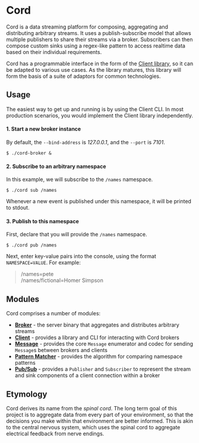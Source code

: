 # Cord

Cord is a data streaming platform for composing, aggregating and distributing arbitrary
streams. It uses a publish-subscribe model that allows multiple publishers to share their
streams via a broker. Subscribers can then compose custom sinks using a regex-like
pattern to access realtime data based on their individual requirements.

Cord has a programmable interface in the form of the [Client library](client/), so it can
be adapted to various use cases. As the library matures, this library will form the basis
of a suite of adaptors for common technologies.

## Usage

The easiest way to get up and running is by using the Client CLI. In most production
scenarios, you would implement the Client library independently.

#### 1. Start a new broker instance

By default, the `--bind-address` is _127.0.0.1_, and the `--port` is _7101_.

    $ ./cord-broker &

#### 2. Subscribe to an arbitrary namespace

In this example, we will subscribe to the `/names` namespace.

    $ ./cord sub /names

Whenever a new event is published under this namespace, it will be printed to stdout.

#### 3. Publish to this namespace

First, declare that you will provide the `/names` namespace.

    $ ./cord pub /names

Next, enter key-value pairs into the console, using the format `NAMESPACE=VALUE`. For
example:

> /names=pete  
> /names/fictional=Homer Simpson

## Modules

Cord comprises a number of modules:

-   **[Broker](broker/)** - the server binary that aggregates and distributes arbitrary
    streams
-   **[Client](client/)** - provides a library and CLI for interacting with Cord brokers
-   **[Message](message/)** - provides the core `Message` enumerator and codec for
    sending `Message`s between brokers and clients
-   **[Pattern Matcher](pattern-matcher/)** - provides the algorithm for comparing
    namespace patterns
-   **[Pub/Sub](pubsub/)** - provides a `Publisher` and `Subscriber` to represent the
    stream and sink components of a client connection within a broker

## Etymology

Cord derives its name from the _spinal cord_. The long term goal of this project is to
aggregate data from every part of your environment, so that the decisions you make within
that environment are better informed. This is akin to the central nervous system, which
uses the spinal cord to aggregate electrical feedback from nerve endings.

